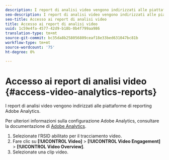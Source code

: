 ```yaml
---
description: I report di analisi video vengono indirizzati alle piattaforme di reporting  Adobe Analytics.
seo-description: I report di analisi video vengono indirizzati alle piattaforme di reporting  Adobe Analytics.
seo-title: Accesso ai report di analisi video
title: Accesso ai report di analisi video
uuid: 1c59e4fa-4577-42d9-b18b-0b4f799aa986
translation-type: tm+mt
source-git-commit: bc35da8b258056809ceaf18e33bed631047bc81b
workflow-type: tm+mt
source-wordcount: '75'
ht-degree: 0%

---
```



# Accesso ai report di analisi video {#access-video-analytics-reports}

I report di analisi video vengono indirizzati alle piattaforme di reporting  Adobe Analytics.

Per ulteriori informazioni sulla configurazione  Adobe Analytics, consultare la documentazione di [ Adobe Analytics](https://microsite.omniture.com/t2/help/en_US/reference/).
1. Selezionate l’RSID abilitato per il tracciamento video.
1. Fare clic su **[!UICONTROL Video]** > **[!UICONTROL Video Engagement]** > **[!UICONTROL Video Overview]**.
1. Selezionate una clip video.